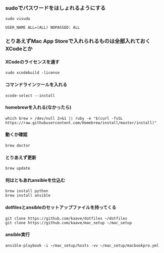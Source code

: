 ### sudoでパスワードをはしょれるようにする

    sudo visudo

    USER_NAME ALL=(ALL) NOPASSED: ALL

### とりあえずMac App Storeで入れられるものは全部入れておく XCodeとか
#### XCodeのライセンスを通す

    sudo xcodebuild -license

#### コマンドラインツールを入れる

    xcode-select --install

#### homebrewを入れる(なかったら)

    which brew > /dev/null 2>&1 || ruby -e "$(curl -fsSL https://raw.githubusercontent.com/Homebrew/install/master/install)"

#### 動くか確認

    brew doctor

#### とりあえず更新

    brew update

#### 何はともあれansibleを仕込む

```
brew install python
brew install ansible
```

#### dotfilesとansibleのセットアップファイルを持ってくる

```
git clone https://github.com/kaave/dotfiles ~/dotfiles
git clone https://github.com/kaave/mac_setup ~/mac_setup
```

#### ansible実行

    ansible-playbook -i ~/mac_setup/hosts -vv ~/mac_setup/macbookpro.yml
